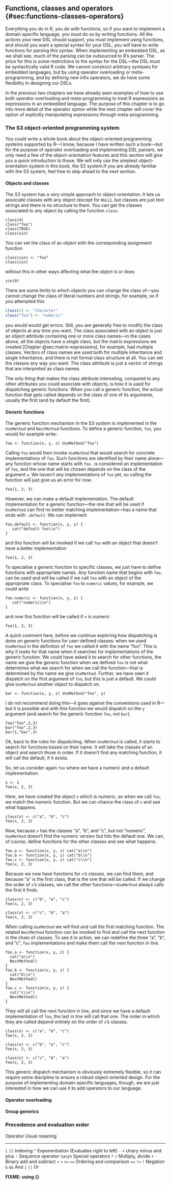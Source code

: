 
## Functions, classes and operators {#sec:functions-classes-operators}

Everything you do in R, you do with functions, so if you want to implement a domain specific language, you must do so by writing functions. All the actions your new DSL should support, you must implement using functions, and should you want a special syntax for your DSL, you will have to write functions for parsing this syntax. When implementing an embedded DSL, as we shall see, much of the parsing can be outsourced to R’s parser. The price for this is some restrictions to the syntax for the DSL—the DSL must be syntactically valid R code. We cannot construct arbitrary syntaxes for embedded languages, but by using operator overloading or meta-programming, and by defining new infix operators, we do have some flexibility in designing our DSLs.

In the previous two chapters we have already seen examples of how to use both operator overloading and meta-programming to treat R expressions as expressions in an embedded language. The purpose of this chapter is to go into more detail of the operator option while the next chapter will cover the option of explicitly manipulating expressions through meta-programming.

### The S3 object-oriented programming system

You could write a whole book about the object-oriented programming systems supported by R—I know, because I have written such a book—but for the purpose of operator overloading and implementing DSL parsers, we only need a few of the object-orientation features and this section will give you a quick introduction to those. We will only use the simplest object-orientation system in this book, the S3 system.If you are already familiar with the S3 system, feel free to skip ahead to the next section.

#### Objects and classes

The S3 system has a very simple approach to object-orientation. It lets us associate classes with any object (except for `NULL`), but classes are just text strings and there is no structure to them. You can get the classes associated to any object by calling the function `class`:

```{r}
class(4)
class("foo")
class(TRUE)
class(sin)
```

You can set the class of an object with the corresponding assignment function

```{r}
class(sin) <- "foo"
class(sin)
```

without this in other ways affecting what the object is or does

```{r}
sin(0)
```

There are some limits to which objects you can change the class of—you cannot change the class of literal numbers and strings, for example, so if you attempted this

```r
class(2) <- "character"
class("foo") <- "numeric"
```

you would would get errors. Still, you are generally free to modify the class of objects at any time you want. The class associated with an object is just an object attribute containing one or more class names—in the cases above, all the objects have a single class, but the matrix expressions we created [Chapter @sec:matrix-expressions], for example, had multiple classes. Vectors of class names are used both for multiple inheritance and single inheritance, and there is not formal class structure at all. You can set the classes any way you want. The class attribute is just a vector of strings that are interpreted as class names.

The only thing that makes the class attribute interesting, compared to any other attributes you could associate with objects, is how it is used for dispatching generic functions. When you call a generic function, the actual function that gets called depends on the class of one of its arguments, usually the first (and by default the first).

#### Generic functions

The generic function mechanism in the S3 system is implemented in the `UseMethod` and `NextMethod` functions. To define a generic function, `foo`, you would for example write:

```{r}
foo <- function(x, y, z) UseMethod("foo")
```

Calling `foo` would then invoke `UseMethod` that would search for concrete implementations of `foo`. Such functions are identified by their name alone—any function whose name starts with `foo.` is considered an implementation of `foo`, and the one that will be chosen depends on the class of the argument `x`. We haven’t *any* implementations of `foo` yet, so calling the function will just give us an error for now.

```{r}
foo(1, 2, 3)
```

However, we can make a default implementation. The default implementation for a generic function—the one that will be used if `UseMethod` can find no better matching implementation—has a name that ends with `.default`. We can implement

```{r}
foo.default <- function(x, y, z) {
   cat("default foo\\n")
}
```

and this function will be invoked if we call `foo` with an object that doesn’t have a better implementation

```{r}
foo(1, 2, 3)
```

To specialise a generic function to specific classes, we just have to define functions with appropriate names. Any function name that begins with `foo.` can be used and will be called if we call `foo` with an object of the appropriate class. To specialise `foo` to `numeric` values, for example, we could write

```{r}
foo.numeric <- function(x, y, z) {
   cat("numeric\\n")
}
```

and now this function will be called if `x` is numeric

```{r}
foo(1, 2, 3)
```

A quick comment here, before we continue exploring how dispatching is done on generic functions for user-defined classes: when we used `UseMethod` in the definition of `foo` we called it with the name “foo”. This is why it looks for that name when it searches for implementations of the generic function. We could have asked it to search for other functions, the name we give the generic function when we defined `foo` is not what determines what we search for when we call the function—that is determined by the name we give `UseMethod`. Further, we have seen it dispatch on the first argument of `foo`, but this is just a default. We *could* give `UseMethod` another object to dispatch on.

```{r}
bar <- function(x, y, z) UseMethod("foo", y)
```

I do not recommend doing this—it goes against the conventions used in R—but it is possible and with this function we would dispatch on the `y` argument (and search for the generic function `foo`, not `bar`).

```{r}
foo("foo",2,3)
bar("foo",2,3)
bar(1,"bar",3)
```

Ok, back to the rules for dispatching. When `UseMethod` is called, it starts to search for functions based on their name. It will take the classes of an object and search those in order. If it doesn’t find any matching function, it will call the default, if it exists.

So, let us consider again `foo` where we have a numeric and a default implementation.

```{r}
x <- 1
foo(x, 2, 3)
```

Here, we have created the object `x` which is numeric, so when we call `foo`, we match the numeric function. But we can chance the class of `x` and see what happens.

```{r}
class(x) <- c("a", "b", "c")
foo(x, 2, 3)
```

Now, because `x` has the classes “a”, “b”, and “c”, but not “numeric”, `UseMethod` doesn’t find the numeric version but hits the default one. We can, of course, define functions for the other classes and see what happens.

```{r}
foo.a <- function(x, y, z) cat("a\\n")
foo.b <- function(x, y, z) cat("b\\n")
foo.c <- function(x, y, z) cat("c\\n")
foo(x, 2, 3)
```

Because we now have functions for `x`’s classes, we can find them, and because “a” is the first class, that is the one that will be called. If we change the order of `x`’s classes, we call the other functions—`UseMethod` always calls the first it finds.

```{r}
class(x) <- c("b", "a", "c")
foo(x, 2, 3)

class(x) <- c("c", "b", "a")
foo(x, 2, 3)
```

When calling `UseMethod` we will find and call the first matching function. The related `NextMethod` function can be invoked to find and call the next function in the chain of classes. To see it in action, we can redefine the three “a”, “b”, and “c”, `foo` implementations and make them call the next function in line.

```{r}
foo.a <- function(x, y, z) {
  cat("a\\n")
  NextMethod()
}
foo.b <- function(x, y, z) {
  cat("b\\n")
  NextMethod()
}
foo.c <- function(x, y, z) {
  cat("c\\n")
  NextMethod()
}
```

They will all call the next function in line, and since we have a default implementation of `foo`, the last in line will call that one. The order in which they are called depend entirely on the order of `x`’s classes.

```{r}
class(x) <- c("a", "b", "c")
foo(x, 2, 3)

class(x) <- c("b", "a", "c")
foo(x, 2, 3)

class(x) <- c("c", "b", "a")
foo(x, 2, 3)
```

This generic dispatch mechanism is obviously extremely flexible, so it can require some discipline to ensure a robust object-oriented design. For the purpose of implementing domain-specific languages, though, we are just interested in how we can use it to add operators to our language.

#### Operator overloading



#### Group generics

### Precedence and evaluation order

Operator      Usual meaning
--------      -----------------
`[` `[[`	    Indexing
`^`	          Exponentiation (Evaluates right to left)
`-` `+`	      Unary minus and plus
`:`	          Sequence operator
`%any%`       Special operators
`*` `/`	      Multiply, divide
`+` `-`	      Binary add and subtract
`<` `>` 
`<=` `>=`     Ordering and comparison
`==` `!=` 
`!`	          Negation
`&` `&&`	    And
`|` `||`	    Or



**FIXME: using {}**